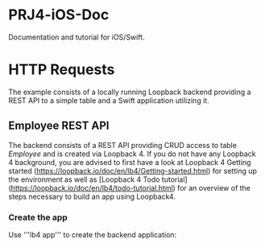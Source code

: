 # PRJ4-iOS-Doc
Documentation and tutorial for iOS/Swift.

# HTTP Requests
The example consists of a locally running Loopback backend providing a REST API to a simple table and a Swift application utilizing it.

## Employee REST API
The backend consists of a REST API providing CRUD access to table *Employee* and is created via Loopback 4. If you do not have any Loopback 4 background, you are advised to first have a look at Loopback 4 Getting started (https://loopback.io/doc/en/lb4/Getting-started.html) for setting up the environment as well as [Loopback 4 Todo tutorial] (https://loopback.io/doc/en/lb4/todo-tutorial.html) for an overview of the steps necessary to build an app using Loopback4.

### Create the app
Use '''lb4 app''' to create the backend application:
